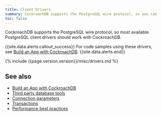 ```yaml
---
title: Client Drivers
summary: CockroachDB supports the PostgreSQL wire protocol, so you can use any available PostgreSQL client drivers.
toc: false
---
```


CockroachDB supports the PostgreSQL wire protocol, so most available PostgreSQL client drivers should work with CockroachDB.

{{site.data.alerts.callout_success}}
For code samples using these drivers, see [Build an App with CockroachDB](build-an-app-with-cockroachdb.html).
{{site.data.alerts.end}}

{% include {{page.version.version}}/misc/drivers.md %}

## See also

- [Build an App with CockroachDB](build-an-app-with-cockroachdb.html)
- [Third party database tools](third-party-database-tools.html)
- [Connection parameters](connection-parameters.html)
- [Transactions](transactions.html)
- [Performance best practices](performance-best-practices-overview.html)
